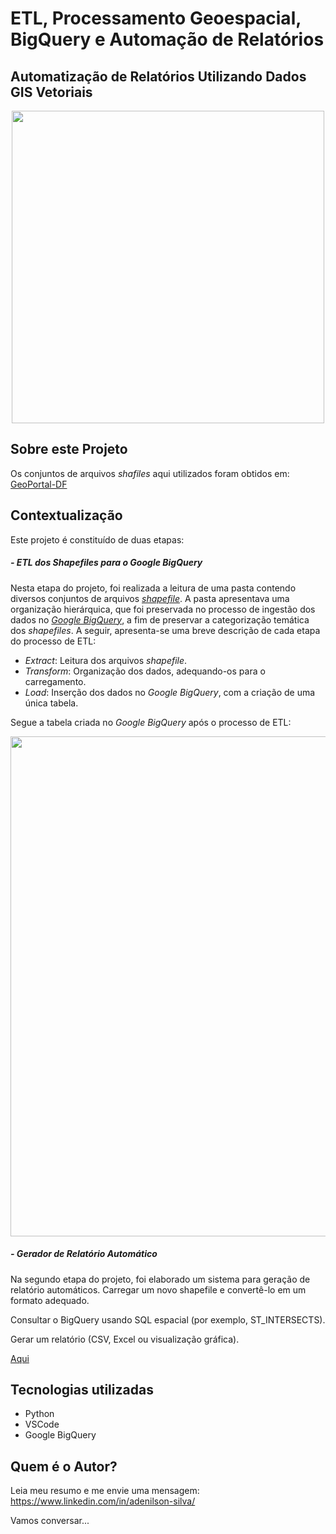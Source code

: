 # ETL, Processamento Geoespacial, BigQuery e Automação de Relatórios
## Automatização de Relatórios Utilizando Dados GIS Vetoriais
<div align="center">
  <img src="https://drive.google.com/uc?export=view&id=1LSYRNi3MSSxwlsb9BZhnr7OEyWVMzeut" width="500">
</div>

## Sobre este Projeto 
Os conjuntos de arquivos _shafiles_ aqui utilizados foram obtidos em: <a href='https://www.ide.df.gov.br/geoportal/' target="_blank">GeoPortal-DF</a>

## Contextualização
Este projeto é constituído de duas etapas:

##### - ETL dos _Shapefiles_ para o Google BigQuery
Nesta etapa do projeto, foi realizada a leitura de uma pasta contendo diversos conjuntos de arquivos <a href='https://desktop.arcgis.com/en/arcmap/latest/manage-data/shapefiles/what-is-a-shapefile.htm' target="_blank">_shapefile_</a>. A pasta apresentava uma organização hierárquica, que foi preservada no processo de ingestão dos dados no <a href='https://cloud.google.com/bigquery/docs/introduction?hl=pt-br' target="_blank">_Google BigQuery_</a>, a fim de preservar a categorização temática dos _shapefiles_. A seguir, apresenta-se uma breve descrição de cada etapa do processo de ETL:

- _Extract_: Leitura dos arquivos _shapefile_.
- _Transform_: Organização dos dados, adequando-os para o carregamento.
- _Load_: Inserção dos dados no _Google BigQuery_, com a criação de uma única tabela.

Segue a tabela criada no _Google BigQuery_ após o processo de ETL:
<div align="center">
  <img src="https://drive.google.com/uc?export=view&id=13SNtO5hh8YAuIGXHwtXkaGe5e1ZHFKxl" width="800">
</div>



##### - Gerador de Relatório Automático 
Na segundo etapa do projeto, foi elaborado um sistema para geração de relatório automáticos. 
Carregar um novo shapefile e convertê-lo em um formato adequado.

Consultar o BigQuery usando SQL espacial (por exemplo, ST_INTERSECTS).

Gerar um relatório (CSV, Excel ou visualização gráfica).

<a href='https://drive.google.com/file/d/1l3lMte5s016fkJo4zcp8y2kRwXvYszbe/view?usp=sharing' target="_blank">Aqui</a>

## Tecnologias utilizadas
- Python
- VSCode
- Google BigQuery


## Quem é o Autor?
Leia meu resumo e me envie uma mensagem: https://www.linkedin.com/in/adenilson-silva/

Vamos conversar...
